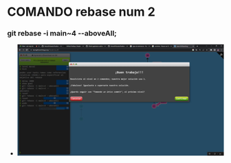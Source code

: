# COMANDO rebase num 2

### git rebase -i main~4 --aboveAll;

+ ![Imagen11](/comandos/imagenes/11.PNG)